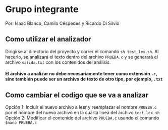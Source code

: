 # Grupo integrante

Por: Isaac Blanco, Camilo Céspedes y Ricardo Di Silvio

## Como utilizar el analizador

Dirigirse al directorio del proyecto y correr el comando `sh test_lex.sh`.
Al hacerlo, se analizará el texto dentro del archivo `PRUEBA.c` y se generará el archivo `salida.txt` con los contenidos del análisis.

#### El archivo a analizar no debe necesariamente tener como extensión `.c`, sino también puede ser un archivo de texto de otro tipo, por ejemplo, `.txt`

## Como cambiar el codigo que se va a analizar

Opción 1: Incluir el nuevo archivo a leer y reemplazar el nombre `PRUEBA.c` por el nombre del nuevo archivo en la cuarta linea
del archivo `test_lex.sh`
Opción 2: Modificar el contenido del archivo `PRUEBA.c` usando el comando `$nano PRUEBA.c`
